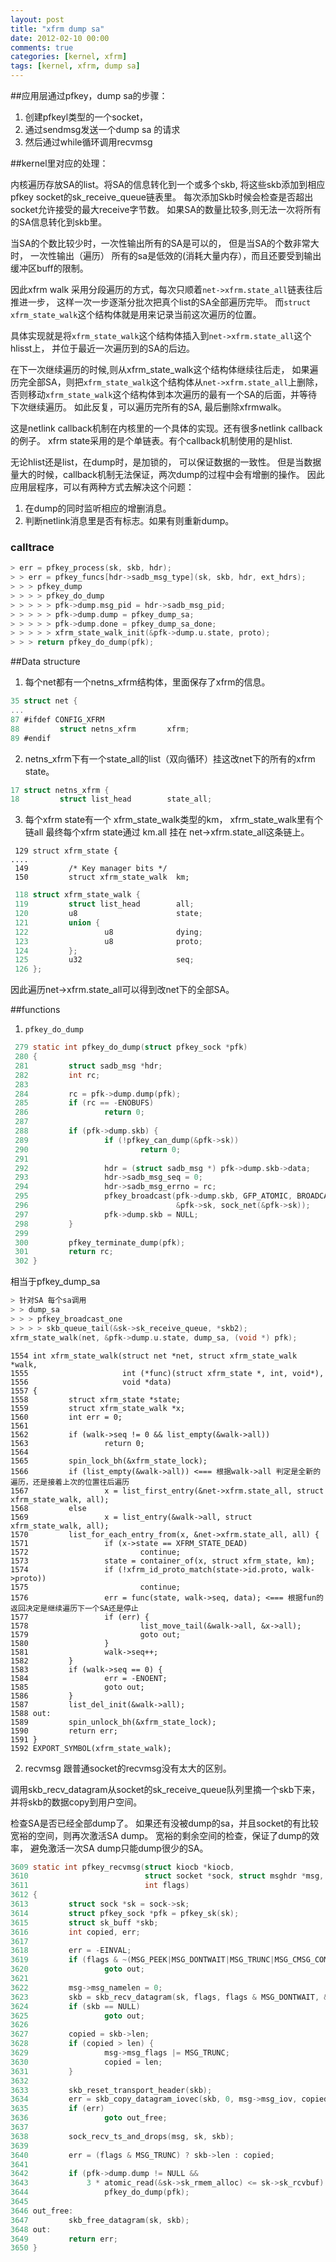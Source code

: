 ```yaml
---
layout: post
title: "xfrm dump sa"
date: 2012-02-10 00:00
comments: true
categories: [kernel, xfrm]
tags: [kernel, xfrm, dump sa]
---
```


##应用层通过pfkey，dump sa的步骤：

1. 创建pfkeyl类型的一个socket， 
2. 通过sendmsg发送一个dump sa 的请求 
3. 然后通过while循环调用recvmsg

##kernel里对应的处理：

内核遍历存放SA的list。将SA的信息转化到一个或多个skb, 将这些skb添加到相应pfkey socket的sk_receive_queue链表里。
每次添加Skb时候会检查是否超出socket允许接受的最大receive字节数。
如果SA的数量比较多,则无法一次将所有的SA信息转化到skb里。


当SA的个数比较少时，一次性输出所有的SA是可以的， 但是当SA的个数非常大时， 一次性输出（遍历） 所有的sa是低效的(消耗大量内存），而且还要受到输出缓冲区buff的限制。

因此xfrm walk 采用分段遍历的方式，每次只顺着`net->xfrm.state_all`链表往后推进一步， 这样一次一步逐渐分批次把真个list的SA全部遍历完毕。 而`struct xfrm_state_walk`这个结构体就是用来记录当前这次遍历的位置。

具体实现就是将`xfrm_state_walk`这个结构体插入到`net->xfrm.state_all`这个hlisst上， 并位于最近一次遍历到的SA的后边。

在下一次继续遍历的时候,则从xfrm_state_walk这个结构体继续往后走， 如果遍历完全部SA，则把`xfrm_state_walk`这个结构体从`net->xfrm.state_all`上删除， 否则移动`xfrm_state_walk`这个结构体到本次遍历的最有一个SA的后面，并等待下次继续遍历。 如此反复，可以遍历完所有的SA, 最后删除xfrmwalk。

这是netlink callback机制在内核里的一个具体的实现。还有很多netlink callback的例子。 
xfrm state采用的是个单链表。有个callback机制使用的是hlist.

无论hlist还是list，在dump时，是加锁的， 可以保证数据的一致性。
但是当数据量大的时候，callback机制无法保证，两次dump的过程中会有增删的操作。
因此应用层程序，可以有两种方式去解决这个问题：

1. 在dump的同时监听相应的增删消息。
2. 判断netlink消息里是否有标志。如果有则重新dump。

### calltrace

```c
> err = pfkey_process(sk, skb, hdr);
> > err = pfkey_funcs[hdr->sadb_msg_type](sk, skb, hdr, ext_hdrs);
> > > pfkey_dump
> > > > pfkey_do_dump
> > > > > pfk->dump.msg_pid = hdr->sadb_msg_pid;
> > > > > pfk->dump.dump = pfkey_dump_sa;
> > > > > pfk->dump.done = pfkey_dump_sa_done;
> > > > > xfrm_state_walk_init(&pfk->dump.u.state, proto);
> > > return pfkey_do_dump(pfk);
```
##Data structure

1. 每个net都有一个netns_xfrm结构体，里面保存了xfrm的信息。

```c
35 struct net {
...
87 #ifdef CONFIG_XFRM
88         struct netns_xfrm       xfrm;
89 #endif
```

2. netns_xfrm下有一个state_all的list（双向循环）挂这改net下的所有的xfrm state。

```c
17 struct netns_xfrm {
18         struct list_head        state_all;
```

3. 每个xfrm state有一个 xfrm_state_walk类型的km， xfrm_state_walk里有个链all 最终每个xfrm state通过 km.all 挂在 net->xfrm.state_all这条链上。

```
 129 struct xfrm_state {
....
 149         /* Key manager bits */
 150         struct xfrm_state_walk  km; 
```

```c
 118 struct xfrm_state_walk {
 119         struct list_head        all;
 120         u8                      state;
 121         union {
 122                 u8              dying;
 123                 u8              proto;
 124         };
 125         u32                     seq;
 126 };      
```

因此遍历net->xfrm.state_all可以得到改net下的全部SA。

##functions
1. `pfkey_do_dump`

```c
 279 static int pfkey_do_dump(struct pfkey_sock *pfk)
 280 {
 281         struct sadb_msg *hdr;
 282         int rc;
 283        
 284         rc = pfk->dump.dump(pfk);
 285         if (rc == -ENOBUFS)
 286                 return 0;
 287 
 288         if (pfk->dump.skb) {
 289                 if (!pfkey_can_dump(&pfk->sk))  
 290                         return 0;
 291  
 292                 hdr = (struct sadb_msg *) pfk->dump.skb->data;
 293                 hdr->sadb_msg_seq = 0;
 294                 hdr->sadb_msg_errno = rc;
 295                 pfkey_broadcast(pfk->dump.skb, GFP_ATOMIC, BROADCAST_ONE,
 296                                 &pfk->sk, sock_net(&pfk->sk));
 297                 pfk->dump.skb = NULL;
 298         }
 299 
 300         pfkey_terminate_dump(pfk);
 301         return rc;
 302 }
```
相当于pfkey_dump_sa
```c
> 针对SA 每个sa调用
> > dump_sa
> > > pfkey_broadcast_one
> > > > skb_queue_tail(&sk->sk_receive_queue, *skb2);
xfrm_state_walk(net, &pfk->dump.u.state, dump_sa, (void *) pfk);
```

```
1554 int xfrm_state_walk(struct net *net, struct xfrm_state_walk *walk,
1555                     int (*func)(struct xfrm_state *, int, void*),
1556                     void *data)
1557 {
1558         struct xfrm_state *state;
1559         struct xfrm_state_walk *x;
1560         int err = 0;             
1561 
1562         if (walk->seq != 0 && list_empty(&walk->all))
1563                 return 0;
1564 
1565         spin_lock_bh(&xfrm_state_lock);
1566         if (list_empty(&walk->all)) <=== 根据walk->all 判定是全新的遍历，还是接着上次的位置往后遍历
1567                 x = list_first_entry(&net->xfrm.state_all, struct xfrm_state_walk, all);
1568         else
1569                 x = list_entry(&walk->all, struct xfrm_state_walk, all);
1570         list_for_each_entry_from(x, &net->xfrm.state_all, all) {
1571                 if (x->state == XFRM_STATE_DEAD)
1572                         continue;
1573                 state = container_of(x, struct xfrm_state, km);
1574                 if (!xfrm_id_proto_match(state->id.proto, walk->proto))
1575                         continue;
1576                 err = func(state, walk->seq, data); <=== 根据fun的返回决定是继续遍历下一个SA还是停止
1577                 if (err) {
1578                         list_move_tail(&walk->all, &x->all);
1579                         goto out;
1580                 }
1581                 walk->seq++;
1582         }
1583         if (walk->seq == 0) {
1584                 err = -ENOENT;
1585                 goto out;
1586         }
1587         list_del_init(&walk->all);
1588 out:
1589         spin_unlock_bh(&xfrm_state_lock);
1590         return err;
1591 }
1592 EXPORT_SYMBOL(xfrm_state_walk);
```

2. recvmsg
跟普通socket的recvmsg没有太大的区别。

调用skb_recv_datagram从socket的sk_receive_queue队列里摘一个skb下来， 并将skb的数据copy到用户空间。

检查SA是否已经全部dump了。 如果还有没被dump的sa，并且socket的有比较宽裕的空间，则再次激活SA dump。 
宽裕的剩余空间的检查，保证了dump的效率， 避免激活一次SA dump只能dump很少的SA。

```c
3609 static int pfkey_recvmsg(struct kiocb *kiocb,
3610                          struct socket *sock, struct msghdr *msg, size_t len,
3611                          int flags)
3612 {
3613         struct sock *sk = sock->sk;
3614         struct pfkey_sock *pfk = pfkey_sk(sk);
3615         struct sk_buff *skb;
3616         int copied, err;
3617 
3618         err = -EINVAL;
3619         if (flags & ~(MSG_PEEK|MSG_DONTWAIT|MSG_TRUNC|MSG_CMSG_COMPAT))
3620                 goto out;
3621 
3622         msg->msg_namelen = 0;
3623         skb = skb_recv_datagram(sk, flags, flags & MSG_DONTWAIT, &err);
3624         if (skb == NULL)
3625                 goto out;
3626 
3627         copied = skb->len;
3628         if (copied > len) {
3629                 msg->msg_flags |= MSG_TRUNC;
3630                 copied = len;
3631         }
3632 
3633         skb_reset_transport_header(skb);
3634         err = skb_copy_datagram_iovec(skb, 0, msg->msg_iov, copied);
3635         if (err)
3636                 goto out_free;
3637 
3638         sock_recv_ts_and_drops(msg, sk, skb);
3639 
3640         err = (flags & MSG_TRUNC) ? skb->len : copied;
3641 
3642         if (pfk->dump.dump != NULL &&
3643             3 * atomic_read(&sk->sk_rmem_alloc) <= sk->sk_rcvbuf)
3644                 pfkey_do_dump(pfk);
3645 
3646 out_free:
3647         skb_free_datagram(sk, skb);
3648 out:
3649         return err;
3650 }
```
